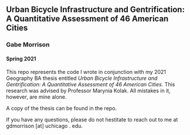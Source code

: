 ## Urban Bicycle Infrastructure and Gentrification: A Quantitative Assessment of 46 American Cities
### Gabe Morrison
#### Spring 2021
This repo represents the code I wrote in conjunction with my 2021 Geography BA thesis entitled *Urban Bicycle Infrastructure and Gentrification: A Quantitative Assessment of 46 American Cities*. This research was advised by Professor Marynia Kolak. All mistakes in it, however, are mine alone.

A copy of the thesis can be found in the repo. 

If you have any questions, please do not hestitate to reach out to me at gdmorrison [at] uchicago . edu. 

